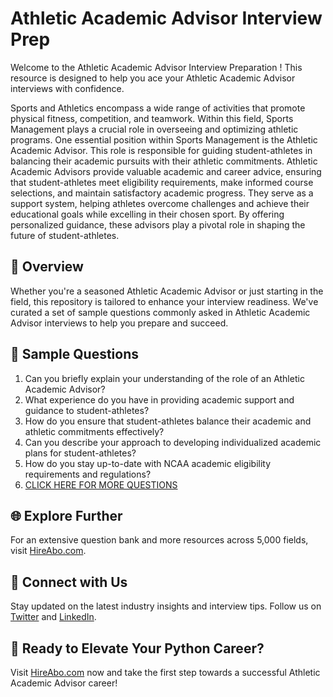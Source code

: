 # Athletic Academic Advisor Interview Prep

Welcome to the Athletic Academic Advisor Interview Preparation ! This resource is designed to help you ace your Athletic Academic Advisor interviews with confidence.

Sports and Athletics encompass a wide range of activities that promote physical fitness, competition, and teamwork. Within this field, Sports Management plays a crucial role in overseeing and optimizing athletic programs. One essential position within Sports Management is the Athletic Academic Advisor. This role is responsible for guiding student-athletes in balancing their academic pursuits with their athletic commitments. Athletic Academic Advisors provide valuable academic and career advice, ensuring that student-athletes meet eligibility requirements, make informed course selections, and maintain satisfactory academic progress. They serve as a support system, helping athletes overcome challenges and achieve their educational goals while excelling in their chosen sport. By offering personalized guidance, these advisors play a pivotal role in shaping the future of student-athletes.

## 🚀 Overview

Whether you're a seasoned Athletic Academic Advisor or just starting in the field, this repository is tailored to enhance your interview readiness. We've curated a set of sample questions commonly asked in Athletic Academic Advisor interviews to help you prepare and succeed.

## 📝 Sample Questions

1. Can you briefly explain your understanding of the role of an Athletic Academic Advisor?
2. What experience do you have in providing academic support and guidance to student-athletes?
3. How do you ensure that student-athletes balance their academic and athletic commitments effectively?
4. Can you describe your approach to developing individualized academic plans for student-athletes?
5. How do you stay up-to-date with NCAA academic eligibility requirements and regulations?
6. [CLICK HERE FOR MORE QUESTIONS](https://hireabo.com/job/15_2_22/Athletic%20Academic%20Advisor)

## 🌐 Explore Further

For an extensive question bank and more resources across 5,000 fields, visit [HireAbo.com](https://www.hireabo.com).

## 📱 Connect with Us

Stay updated on the latest industry insights and interview tips. Follow us on [Twitter](https://twitter.com/hireabo) and [LinkedIn](https://www.linkedin.com/in/hire-abo-3609972a8/).

## 🚀 Ready to Elevate Your Python Career?

Visit [HireAbo.com](https://www.hireabo.com) now and take the first step towards a successful Athletic Academic Advisor career!